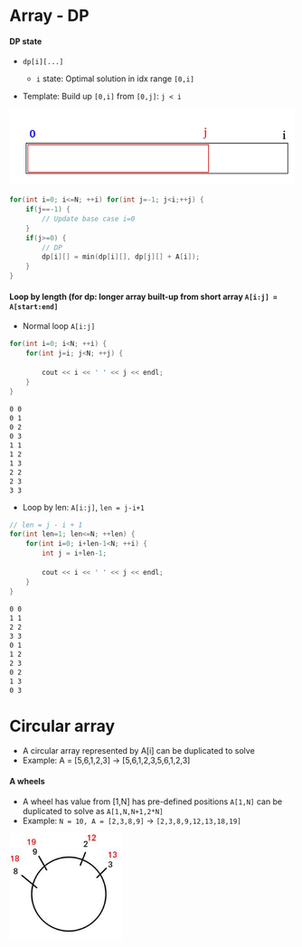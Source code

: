 # Array - DP

#### DP state
- `dp[i][...]`
    + `i` state: Optimal solution in idx range `[0,i]`


- Template: Build up `[0,i]` from `[0,j]`: `j < i`

<img src="./img/2.jpg" width="600"/>

```C++
for(int i=0; i<=N; ++i) for(int j=-1; j<i;++j) {
    if(j==-1) {
        // Update base case i=0
    }
    if(j>=0) {
        // DP
        dp[i][] = min(dp[i][], dp[j][] + A[i]);
    }
}

```



#### Loop by length (for dp: longer array built-up from short array `A[i:j] = A[start:end]`

- Normal loop `A[i:j]`

```C++
for(int i=0; i<N; ++i) {
    for(int j=i; j<N; ++j) {

        cout << i << ' ' << j << endl;
    }
}
```

```
0 0
0 1
0 2
0 3
1 1
1 2
1 3
2 2
2 3
3 3
```

- Loop by len: `A[i:j]`, `len = j-i+1`

```C++
// len = j - i + 1
for(int len=1; len<=N; ++len) {
    for(int i=0; i+len-1<N; ++i) {
        int j = i+len-1;

        cout << i << ' ' << j << endl;
    }
}
```

```
0 0
1 1
2 2
3 3
0 1
1 2
2 3
0 2
1 3
0 3
```





# Circular array
- A circular array represented by A[i] can be duplicated to solve
- Example: A = [5,6,1,2,3] -> [5,6,1,2,3,5,6,1,2,3]

#### A wheels
- A wheel has value from [1,N] has pre-defined positions `A[1,N]` can be duplicated to solve as `A[1,N,N+1,2*N]`
- Example: `N = 10, A = [2,3,8,9]` -> `[2,3,8,9,12,13,18,19]`

<img src="./img/1.jpg" width="200"/>
